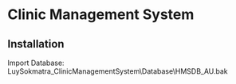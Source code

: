 
# Clinic Management System

## Installation

Import Database: LuySokmatra_ClinicManagementSystem\Database\HMSDB_AU.bak